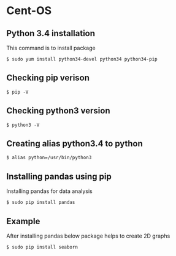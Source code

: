 # Cent-OS
## Python 3.4 installation
This command is to install package 
```
$ sudo yum install python34-devel python34 python34-pip
```
## Checking pip verison
```
$ pip -V
```
## Checking python3 version
```
$ python3 -V
```
## Creating alias python3.4 to python
```
$ alias python=/usr/bin/python3
```
## Installing pandas using pip
Installing pandas for data analysis
```
$ sudo pip install pandas
```

## Example 
After installing pandas below package helps to create 2D graphs 

```
$ sudo pip install seaborn
```
